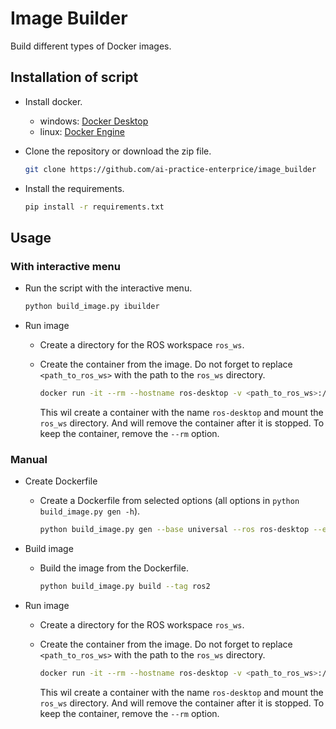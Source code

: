 # Image Builder
Build different types of Docker images.

## Installation of script
- Install docker.
    - windows: [Docker Desktop](https://www.docker.com/get-started/)
    - linux: [Docker Engine](https://docs.docker.com/engine/install/ubuntu/)
- Clone the repository or download the zip file.
    ```bash
    git clone https://github.com/ai-practice-enterprice/image_builder
    ```
- Install the requirements.

    ```bash
    pip install -r requirements.txt
    ```
## Usage

### With interactive menu
- Run the script with the interactive menu.
    ```bash
    python build_image.py ibuilder
    ```
- Run image
  - Create a directory for the ROS workspace `ros_ws`.
  - Create the container from the image. Do not forget to replace `<path_to_ros_ws>` with the path to the `ros_ws` directory.

    ```bash
    docker run -it --rm --hostname ros-desktop -v <path_to_ros_ws>:/home/ros/ros_ws ros2
    ```
    This wil create a container with the name `ros-desktop` and mount the `ros_ws` directory.
    And will remove the container after it is stopped. To keep the container, remove the `--rm` option.


### Manual
- Create Dockerfile
  - Create a Dockerfile from selected options (all options in `python build_image.py gen -h`).

    ```bash
    python build_image.py gen --base universal --ros ros-desktop --entrypoint it
    ```

- Build image
  - Build the image from the Dockerfile.

    ```bash
    python build_image.py build --tag ros2
    ```

- Run image
  - Create a directory for the ROS workspace `ros_ws`.
  - Create the container from the image. Do not forget to replace `<path_to_ros_ws>` with the path to the `ros_ws` directory.

    ```bash
    docker run -it --rm --hostname ros-desktop -v <path_to_ros_ws>:/home/ros/ros_ws ros2
    ```
    This wil create a container with the name `ros-desktop` and mount the `ros_ws` directory.
    And will remove the container after it is stopped. To keep the container, remove the `--rm` option.
